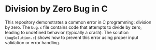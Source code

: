 # Division by Zero Bug in C

This repository demonstrates a common error in C programming: division by zero.  The `bug.c` file contains code that attempts to divide by zero, leading to undefined behavior (typically a crash). The solution (`bugSolution.c`) shows how to prevent this error using proper input validation or error handling.